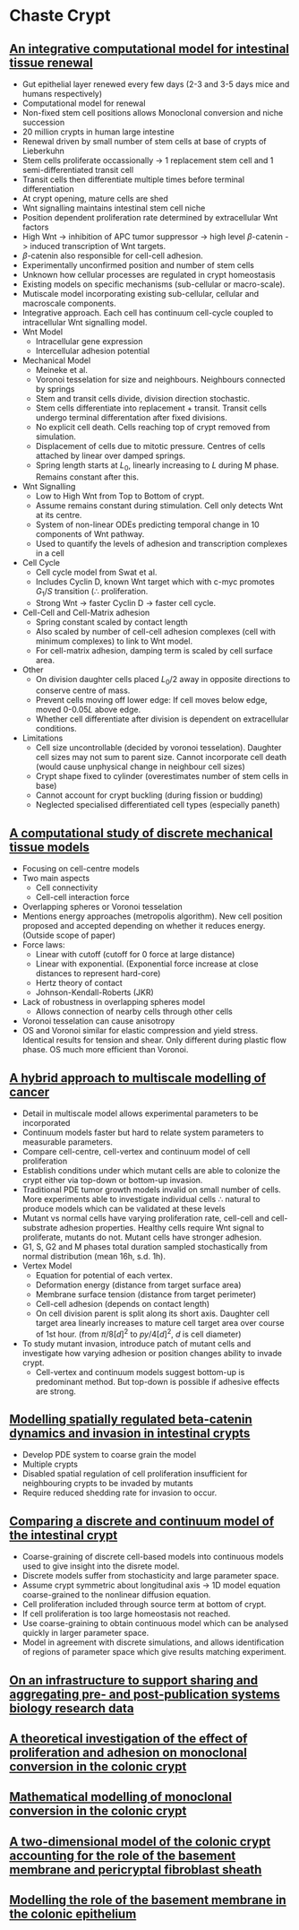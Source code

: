 # Chaste Crypt

## [An integrative computational model for intestinal tissue renewal](http://dx.doi.org/10.1111/j.1365-2184.2009.00627.x)
- Gut epithelial layer renewed every few days (2-3 and 3-5 days mice and humans respectively)
- Computational model for renewal
- Non-fixed stem cell positions allows Monoclonal conversion and niche succession
- 20 million crypts in human large intestine
- Renewal driven by small number of stem cells at base of crypts of Lieberkuhn
- Stem cells proliferate occassionally -> 1 replacement stem cell and 1 semi-differentiated transit cell
- Transit cells then differentiate multiple times before terminal differentiation
- At crypt opening, mature cells are shed
- Wnt signalling maintains intestinal stem cell niche
- Position dependent proliferation rate determined by extracellular Wnt factors
- High Wnt -> inhibition of APC tumor suppressor -> high level $\beta$-catenin -> induced transcription of Wnt targets.
- $\beta$-catenin also responsible for cell-cell adhesion.
- Experimentally unconfirmed position and number of stem cells
- Unknown how cellular processes are regulated in crypt homeostasis
- Existing models on specific mechanisms (sub-cellular or macro-scale).
- Mutiscale model incorporating existing sub-cellular, cellular and macroscale components.
- Integrative approach. Each cell has continuum cell-cycle coupled to intracellular Wnt signalling model.
- Wnt Model
    - Intracellular gene expression
    - Intercellular adhesion potential
- Mechanical Model
    - Meineke et al.
    - Voronoi tesselation for size and neighbours. Neighbours connected by springs
    - Stem and transit cells divide, division direction stochastic.
    - Stem cells differentiate into replacement + transit. Transit cells undergo terminal differentation after fixed divisions.
    - No explicit cell death. Cells reaching top of crypt removed from simulation.
    - Displacement of cells due to mitotic pressure. Centres of cells attached by linear over damped springs.
    - Spring length starts at $L_0$, linearly increasing to $L$ during M phase. Remains constant after this.
- Wnt Signalling
    - Low to High Wnt from Top to Bottom of crypt.
    - Assume remains constant during stimulation. Cell only detects Wnt at its centre.
    - System of non-linear ODEs predicting temporal change in 10 components of Wnt pathway.
    - Used to quantify the levels of adhesion and transcription complexes in a cell
- Cell Cycle
    - Cell cycle model from Swat et al.
    - Includes Cyclin D, known Wnt target which with c-myc promotes $G_1/S$ transition ($\therefore$ proliferation.
    - Strong Wnt -> faster Cyclin D -> faster cell cycle.
- Cell-Cell and Cell-Matrix adhesion
    - Spring constant scaled by contact length
    - Also scaled by number of cell-cell adhesion complexes (cell with minimum complexes) to link to Wnt model.
    - For cell-matrix adhesion, damping term is scaled by cell surface area.
- Other
    - On division daughter cells placed $L_0/2$ away in opposite directions to conserve centre of mass.
    - Prevent cells moving off lower edge: If cell moves below edge, moved $0$-$0.05L$ above edge.
    - Whether cell differentiate after division is dependent on extracellular conditions.
- Limitations
    - Cell size uncontrollable (decided by voronoi tesselation). Daughter cell sizes may not sum to parent size. Cannot incorporate cell death (would cause unphysical change in neighbour cell sizes)
    - Crypt shape fixed to cylinder (overestimates number of stem cells in base)
    - Cannot account for crypt buckling (during fission or budding)
    - Neglected specialised differentiated cell types (especially paneth)


## [A computational study of discrete mechanical tissue models](http://dx.doi.org/10.1088/1478-3975/6/3/036001)
- Focusing on cell-centre models
- Two main aspects
    - Cell connectivity
    - Cell-cell interaction force
- Overlapping spheres or Voronoi tesselation
- Mentions energy approaches (metropolis algorithm). New cell position proposed and accepted depending on whether it reduces energy. (Outside scope of paper)
- Force laws:
    - Linear with cutoff (cutoff for 0 force at large distance)
    - Linear with exponential. (Exponential force increase at close distances to represent hard-core)
    - Hertz theory of contact
    - Johnson-Kendall-Roberts (JKR)
- Lack of robustness in overlapping spheres model
    - Allows connection of nearby cells through other cells
- Voronoi tesselation can cause anisotropy
- OS and Voronoi similar for elastic compression and yield stress. Identical results for tension and shear. Only different during plastic flow phase. OS much more efficient than Voronoi.


## [A hybrid approach to multiscale modelling of cancer](http://dx.doi.org/10.1098/rsta.2010.0173)
- Detail in multiscale model allows experimental parameters to be incorporated
- Continuum models faster but hard to relate system parameters to measurable parameters.
- Compare cell-centre, cell-vertex and continuum model of cell proliferation
- Establish conditions under which mutant cells are able to colonize the crypt either via top-down or bottom-up invasion.
- Traditional PDE tumor growth models invalid on small number of cells. More experiments able to investigate individual cells $\therefore$ natural to produce models which can be validated at these levels
- Mutant vs normal cells have varying proliferation rate, cell-cell and cell-substrate adhesion properties. Healthy cells require Wnt signal to proliferate, mutants do not. Mutant cells have stronger adhesion.
- G1, S, G2 and M phases total duration sampled stochastically from normal distribution (mean 16h, s.d. 1h).
- Vertex Model
    - Equation for potential of each vertex.
    - Deformation energy (distance from target surface area)
    - Membrane surface tension (distance from target perimeter)
    - Cell-cell adhesion (depends on contact length)
    - On cell division parent is split along its short axis. Daughter cell target area linearly increases to mature cell target area over course of 1st hour. (from $\pi/8[d]^2$ to $py/4[d]^2$, $d$ is cell diameter)
- To study mutant invasion, introduce patch of mutant cells and investigate how varying adhesion or position changes ability to invade crypt.
    - Cell-vertex and continuum models suggest bottom-up is predominant method. But top-down is possible if adhesive effects are strong.

## [Modelling spatially regulated beta-catenin dynamics and invasion in intestinal crypts](http://dx.doi.org/10.1016/j.bpj.2010.05.016)
- Develop PDE system to coarse grain the model
- Multiple crypts
- Disabled spatial regulation of cell proliferation insufficient for neighbouring crypts to be invaded by mutants
- Require reduced shedding rate for invasion to occur.


## [Comparing a discrete and continuum model of the intestinal crypt](http://dx.doi.org/10.1088/1478-3975/8/2/026011)
- Coarse-graining of discrete cell-based models into continuous models used to give insight into the disrete model.
- Discrete models suffer from stochasticity and large parameter space.
- Assume crypt symmetric about longitudinal axis -> 1D model equation coarse-grained to the nonlinear diffusion equation.
- Cell proliferation included through source term at bottom of crypt.
- If cell proliferation is too large homeostasis not reached.
- Use coarse-graining to obtain continuous model which can be analysed quickly in larger parameter space.
- Model in agreement with discrete simulations, and allows identification of regions of parameter space which give results matching experiment.


## [On an infrastructure to support sharing and aggregating pre- and post-publication systems biology research data](http://dx.doi.org/10.1007/s11693-012-9095-x)

## [A theoretical investigation of the effect of proliferation and adhesion on monoclonal conversion in the colonic crypt](http://dx.doi.org/10.1016/j.jtbi.2012.08.002)

## [Mathematical modelling of monoclonal conversion in the colonic crypt](http://dx.doi.org/10.1016/j.jtbi.2012.01.021)

## [A two-dimensional model of the colonic crypt accounting for the role of the basement membrane and pericryptal fibroblast sheath](http://dx.doi.org/10.1371/journal.pcbi.1002515)

## [Modelling the role of the basement membrane in the colonic epithelium](http://dx.doi.org/10.1016/j.jtbi.2011.12.013)

